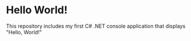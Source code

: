 # Hello World!
This repository includes my first C# .NET console application that displays "Hello, World!"